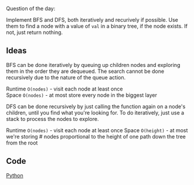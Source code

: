 Question of the day:

Implement BFS and DFS, both iteratively and recurively if possible.
Use them to find a node with a value of `val` in a binary tree, if
the node exists. If not, just return nothing.

## Ideas

BFS can be done iteratively by queuing up children nodes and exploring
them in the order they are dequeued. The search cannot be done
recursively due to the nature of the queue action.

Runtime `O(nodes)` - visit each node at least once  
Space `O(nodes)` - at most store every node in the biggest layer

DFS can be done recursively by just calling the function again on a
node's children, until you find what you're looking for. To do
iteratively, just use a stack to process the nodes to explore.

Runtime `O(nodes)` - visit each node at least once
Space `O(height)` - at most we're storing # nodes proportional to
                    the height of one path down the tree from the root

## Code

[Python](./bfsdfs.py)

